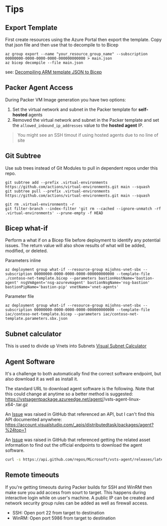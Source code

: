 # Tips

## Export Template

First create resources using the Azure Portal then export the template.
Copy that json file and then use that to decompile to to Bicep

```azurecli
az group export --name "your_resource_group_name" --subscription 00000000-0000-0000-0000-000000000000 > main.json
az bicep decompile --file main.json
```

see: [Decompiling ARM template JSON to Bicep](https://docs.microsoft.com/en-us/azure/azure-resource-manager/bicep/decompile?tabs=azure-cli)

## Packer Agent Access

During Packer VM Image generation you have two options:

1. Set the virtual network and subnet in the Packer template for __self-hosted__ agents
2. Removed the virtual network and subnet in the Packer template and set the `allowed_inbound_ip_addresses` value to the __hosted agent__ IP.

> You might see an SSH timout if using hosted agents due to no line of site

## Git Subtree

Use sub trees instead of Git Modules to pull in dependent repos under this repo. 

```azurecli
git subtree add --prefix .virtual-environments https://github.com/actions/virtual-environments.git main --squash
git subtree pull --prefix .virtual-environments https://github.com/actions/virtual-environments.git main --squash

git rm .virtual-environments -r
git filter-branch --index-filter 'git rm --cached --ignore-unmatch -rf .virtual-environments' --prune-empty -f HEAD
```

## Bicep what-if

Perform a what if on a Bicep file before deployment to identify any potential issues. The return value
will also show results of what will be added, modified, or deleted.

Parameters inline

```azurecli
az deployment group what-if --resource-group mijohns-vnet-sbx --subscription 00000000-0000-0000-0000-000000000000 --template-file ./contoso-net-template.bicep --parameters bastionHostName='bastion-agent' nsgVmAgent='nsg-azurevmagent' bastionNsgName='nsg-bastion' bastionPipName='bastion-pip' vnetName='vnet-agents'
```

Parameter file

```azurecli
az deployment group what-if --resource-group mijohns-vnet-sbx --subscription 00000000-0000-0000-0000-000000000000 --template-file iac/contoso-net-template.bicep --parameters iac/contoso-net-template.parameters.sbx.json
```

## Subnet calculator

This is used to divide up Vnets into Subnets
[Visual Subnet Calculator](https://www.davidc.net/sites/default/subnets/subnets.html)


## Agent Software

It's a challenge to both automatically find the correct software endpoint, but also download it as well as install it.

The standard URL to download agent software is the following. Note that this could change at anytime so a better method is suggested:
https://vstsagentpackage.azureedge.net/agent/<agentversion>/vsts-agent-linux-x64-<agentversion>.tar.gz

An [Issue](https://github.com/microsoft/azure-pipelines-agent/issues/1333#issuecomment-352471130) was raised in GitHub that referenced an API, but I can't find this API documented anywhere:
https://account.visualstudio.com/_apis/distributedtask/packages/agent?%24top=1

An [Issue](https://github.com/microsoft/azure-pipelines-agent/issues/1423#issuecomment-367384800) was raised in GitHub that referenced getting the related asset information to find out the official endpoints to download the agent software.

``` bash
curl -s https://api.github.com/repos/Microsoft/vsts-agent/releases/latest | jq -r .assets[].browser_download_url
```

## Remote timeouts

If you're getting timeouts during Packer builds for SSH and WinRM then make sure you add access from sourt to target. This happens during interactive login while on user's machine. A public IP can be created and network security group rules can be added as well as firewall access. 

- SSH: Open port 22 from target to destination
- WinRM: Open port 5986 from target to destination
